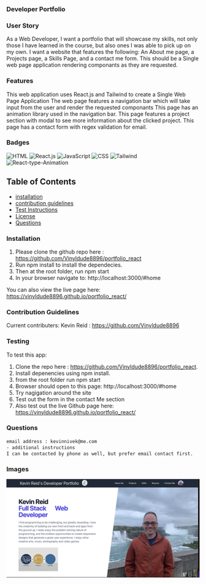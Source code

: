 ### Developer Portfolio 
### User Story

As a Web Developer, I want a portfolio that will showcase my skills, not only those I have learned in the course, but also ones I was able to pick up on my own. I want a website that features the following: An About me page, a Projects page, a Skills Page, and a contact me form. This should be a Single web page application rendering componants as they are requested.

### Features
This web application uses React.js and Tailwind to create a Single Web Page Application
The web page features a navigation bar which will take input from the user and render the requested componants
This page has an animation library used in the navigation bar.
This page features a project section with modal to see more information about the clicked project.
This page has a contact form with regex validation for email.

### Badges
![HTML](https://img.shields.io/badge/HTML-License-blue)
![React.js](https://img.shields.io/badge/React.js-License-yellowgreen)
![JavaScript](https://img.shields.io/badge/JavaScript-License-lightblue)
![CSS](https://img.shields.io/badge/CSS-License-lightgrey)
![Tailwind](https://img.shields.io/badge/Tailwind-License-yellowgreen)
![React-type-Animation](https://img.shields.io/badge/ReactTypeAnimation-License-lightblue)

## Table of Contents

- [installation](#installation)
- [contribution guidelines](#contribution)
- [Test Instructions](#testing)
- [License](#license)
- [Questions](#questions)

### Installation
1. Please clone the github repo here :
https://github.com/Vinyldude8896/portfolio_react
2. Run npm install to install the dependecies.
3. Then at the root folder, run npm start
4. In your browser navigate to:
http://localhost:3000/#home

You can also view the live page here: <br />
https://vinyldude8896.github.io/portfolio_react/


### Contribution Guidelines
Current contributers:
Kevin Reid : https://github.com/Vinyldude8896 <br />


### Testing
To test this app:<br />
1. Clone the repo here : https://github.com/Vinyldude8896/portfolio_react. <br />
2. Install depenencies using npm install. <br />
3. from the root folder run npm start <br />
4. Browser should open to this page: http://localhost:3000/#home <br />
5. Try nagigation around the site <br />
6. Test out the form in the contact Me section <br />
7. Also test out the live Github page here: https://vinyldude8896.github.io/portfolio_react/

### Questions
    email address : kevinnivek@me.com
    - additional instructions 
    I can be contacted by phone as well, but prefer email contact first.
### Images

<img src="./src/Assets/Kevins_Developer_portfolio.png" alt="Getting started">
